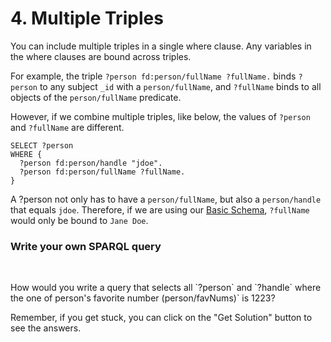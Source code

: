 # 4. Multiple Triples

You can include multiple triples in a single where clause. Any variables in the where clauses are bound across triples.

For example, the triple `?person fd:person/fullName ?fullName.` binds `?person` to any subject `_id` with a `person/fullName`, and `?fullName` binds to all objects of the `person/fullName` predicate.

However, if we combine multiple triples, like below, the values of `?person` and `?fullName` are different.

```sparql
SELECT ?person
WHERE {
  ?person fd:person/handle "jdoe".
  ?person fd:person/fullName ?fullName.
}
```

A ?person not only has to have a `person/fullName`, but also a `person/handle` that equals `jdoe`. Therefore, if we are using our <a href="/docs/getting-started/basic-schema" target="_blank">Basic Schema</a>, `?fullName` would only be bound to `Jane Doe`.

<div class="challenge">
<h3>Write your own SPARQL query</h3>
<br/>
<p>How would you write a query that selects all `?person` and `?handle` where the one of person's favorite number (person/favNums)` is 1223?</p>
<p>Remember, if you get stuck, you can click on the "Get Solution" button to see the answers.</p>
</div>
<br/>
<br/>
